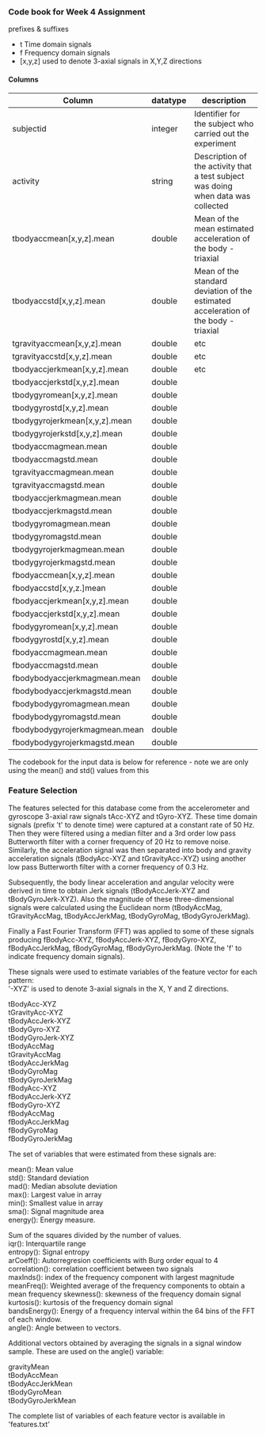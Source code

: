 ### Code book for Week 4 Assignment

prefixes & suffixes
*	t							Time domain signals
*	f							Frequency domain signals
* [x,y,z]							used to denote 3-axial signals in X,Y,Z directions

#### Columns

| Column                        | datatype | description                                                                 |
|--------------------------------|----------|-------------------------------------------------------------------------------------|
| subjectid       | integer   | Identifier for the subject who carried out the experiment                      |
| activity        | string    |Description of the activity that a test subject was doing when data was collected |
| tbodyaccmean[x,y,z].mean       | double   | Mean of the mean estimated acceleration of the body - triaxial                      |
| tbodyaccstd[x,y,z].mean        | double   | Mean of the standard deviation of the estimated acceleration of the body - triaxial |
| tgravityaccmean[x,y,z].mean    | double   |   etc                                                                                   |
| tgravityaccstd[x,y,z].mean     | double   |   etc                                                                                  |
| tbodyaccjerkmean[x,y,z].mean   | double   |   etc                                                                                  |
| tbodyaccjerkstd[x,y,z].mean    | double   |                                                                                     |
| tbodygyromean[x,y,z].mean      | double   |                                                                                     |
| tbodygyrostd[x,y,z].mean       | double   |                                                                                     |
| tbodygyrojerkmean[x,y,z].mean  | double   |                                                                                     |
| tbodygyrojerkstd[x,y,z].mean   | double   |                                                                                     |
| tbodyaccmagmean.mean           | double   |                                                                                     |
| tbodyaccmagstd.mean            | double   |                                                                                     |
| tgravityaccmagmean.mean        | double   |                                                                                     |
| tgravityaccmagstd.mean         | double   |                                                                                     |
| tbodyaccjerkmagmean.mean       | double   |                                                                                     |
| tbodyaccjerkmagstd.mean        | double   |                                                                                     |
| tbodygyromagmean.mean          | double   |                                                                                     |
| tbodygyromagstd.mean           | double   |                                                                                     |
| tbodygyrojerkmagmean.mean      | double   |                                                                                     |
| tbodygyrojerkmagstd.mean       | double   |                                                                                     |
| fbodyaccmean[x,y,z].mean       | double   |                                                                                     |
| fbodyaccstd[x,y,z.]mean        | double   |                                                                                     |
| fbodyaccjerkmean[x,y,z].mean   | double   |                                                                                     |
| fbodyaccjerkstd[x,y,z].mean    | double   |                                                                                     |
| fbodygyromean[x,y,z].mean      | double   |                                                                                     |
| fbodygyrostd[x,y,z].mean       | double   |                                                                                     |
| fbodyaccmagmean.mean           | double   |                                                                                     |
| fbodyaccmagstd.mean            | double   |                                                                                     |
| fbodybodyaccjerkmagmean.mean   | double   |                                                                                     |
| fbodybodyaccjerkmagstd.mean    | double   |                                                                                     |
| fbodybodygyromagmean.mean      | double   |                                                                                     |
| fbodybodygyromagstd.mean       | double   |                                                                                     |
| fbodybodygyrojerkmagmean.mean  | double   |                                                                                     |
| fbodybodygyrojerkmagstd.mean   | double   |                                                                                     |

The codebook for the input data is below for reference - note we are only using the mean() and std() values from this

### Feature Selection

The features selected for this database come from the accelerometer and gyroscope 3-axial raw signals tAcc-XYZ and tGyro-XYZ. These time domain signals (prefix 't' to denote time) were captured at a constant rate of 50 Hz. Then they were filtered using a median filter and a 3rd order low pass Butterworth filter with a corner frequency of 20 Hz to remove noise. Similarly, the acceleration signal was then separated into body and gravity acceleration signals (tBodyAcc-XYZ and tGravityAcc-XYZ) using another low pass Butterworth filter with a corner frequency of 0.3 Hz. 

Subsequently, the body linear acceleration and angular velocity were derived in time to obtain Jerk signals (tBodyAccJerk-XYZ and tBodyGyroJerk-XYZ). Also the magnitude of these three-dimensional signals were calculated using the Euclidean norm (tBodyAccMag, tGravityAccMag, tBodyAccJerkMag, tBodyGyroMag, tBodyGyroJerkMag). 

Finally a Fast Fourier Transform (FFT) was applied to some of these signals producing fBodyAcc-XYZ, fBodyAccJerk-XYZ, fBodyGyro-XYZ, fBodyAccJerkMag, fBodyGyroMag, fBodyGyroJerkMag. (Note the 'f' to indicate frequency domain signals). 

These signals were used to estimate variables of the feature vector for each pattern:  
'-XYZ' is used to denote 3-axial signals in the X, Y and Z directions.

tBodyAcc-XYZ  
tGravityAcc-XYZ  
tBodyAccJerk-XYZ  
tBodyGyro-XYZ  
tBodyGyroJerk-XYZ  
tBodyAccMag  
tGravityAccMag  
tBodyAccJerkMag  
tBodyGyroMag  
tBodyGyroJerkMag  
fBodyAcc-XYZ  
fBodyAccJerk-XYZ  
fBodyGyro-XYZ  
fBodyAccMag  
fBodyAccJerkMag  
fBodyGyroMag  
fBodyGyroJerkMag  

The set of variables that were estimated from these signals are: 

mean(): Mean value  
std(): Standard deviation   
mad(): Median absolute deviation  
max(): Largest value in array  
min(): Smallest value in array  
sma(): Signal magnitude area  
energy(): Energy measure.  

Sum of the squares divided by the number of values.   
iqr(): Interquartile range  
entropy(): Signal entropy  
arCoeff(): Autorregresion coefficients with Burg order equal to 4  
correlation(): correlation coefficient between two signals  
maxInds(): index of the frequency component with largest magnitude  
meanFreq(): Weighted average of the frequency components to obtain a mean   frequency
skewness(): skewness of the frequency domain signal   
kurtosis(): kurtosis of the frequency domain signal   
bandsEnergy(): Energy of a frequency interval within the 64 bins of the FFT of each window.  
angle(): Angle between to vectors.  

Additional vectors obtained by averaging the signals in a signal window sample. These are used on the angle() variable:

gravityMean  
tBodyAccMean  
tBodyAccJerkMean  
tBodyGyroMean  
tBodyGyroJerkMean  

The complete list of variables of each feature vector is available in 'features.txt'
